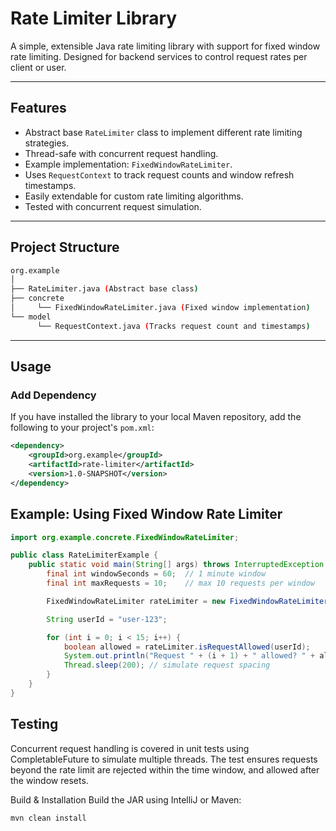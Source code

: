 # Rate Limiter Library

A simple, extensible Java rate limiting library with support for fixed window rate limiting. Designed for backend services to control request rates per client or user.

---

## Features

- Abstract base `RateLimiter` class to implement different rate limiting strategies.  
- Thread-safe with concurrent request handling.  
- Example implementation: `FixedWindowRateLimiter`.  
- Uses `RequestContext` to track request counts and window refresh timestamps.  
- Easily extendable for custom rate limiting algorithms.  
- Tested with concurrent request simulation.

---

## Project Structure
```bash
org.example
│
├── RateLimiter.java (Abstract base class)
├── concrete
│     └── FixedWindowRateLimiter.java (Fixed window implementation)
└── model
      └── RequestContext.java (Tracks request count and timestamps)
```


---

## Usage

### Add Dependency

If you have installed the library to your local Maven repository, add the following to your project's `pom.xml`:

```xml
<dependency>
    <groupId>org.example</groupId>
    <artifactId>rate-limiter</artifactId>
    <version>1.0-SNAPSHOT</version>
</dependency>
```
## Example: Using Fixed Window Rate Limiter

```java
import org.example.concrete.FixedWindowRateLimiter;

public class RateLimiterExample {
    public static void main(String[] args) throws InterruptedException {
        final int windowSeconds = 60;  // 1 minute window
        final int maxRequests = 10;    // max 10 requests per window

        FixedWindowRateLimiter rateLimiter = new FixedWindowRateLimiter(windowSeconds, maxRequests);

        String userId = "user-123";

        for (int i = 0; i < 15; i++) {
            boolean allowed = rateLimiter.isRequestAllowed(userId);
            System.out.println("Request " + (i + 1) + " allowed? " + allowed);
            Thread.sleep(200); // simulate request spacing
        }
    }
}
```
## Testing
Concurrent request handling is covered in unit tests using CompletableFuture to simulate multiple threads.
The test ensures requests beyond the rate limit are rejected within the time window, and allowed after the window resets.

Build & Installation
Build the JAR using IntelliJ or Maven:
```bash
mvn clean install
```

